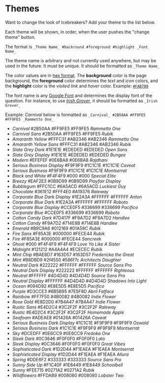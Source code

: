 # Themes

Want to change the look of Icebreakers? Add your theme to the list below.

Each theme will be shown, in order, when the user pushes the "change theme" button.

The format is `_Theme Name_ #backround #foreground #highlight _Font Name_`

The theme name is arbitrary and not currently used anywhere, but may be used in the future. It must be unique. It should be formatted as `_Theme Name_`

The color values are in [hex format](https://en.wikipedia.org/wiki/Web_colors). The **background** color is the page background, the **foreground** color determines the _text_ and _icon_ colors, and the **highlight** color is the _visited link_ and _hover_ color. Example: [`#FAB709`](https://www.color-hex.com/color/fab709)

The font name is any [Google Font](https://fonts.google.com/?category=Display) and determines the display font of the question. For instance, to use _[Irish Grover](https://fonts.google.com/specimen/Irish+Grover?category=Display)_, it should be formatted as `_Irish Grover_`

Example: _Carnival_ below is formatted as `_Carnival_ #2B50AA #FF9FE5 #FF9FE5 _Rammetto One_`

* _Carnival_ #2B50AA #FF9FE5 #FF9FE5 _Rammetto One_
* _Carnival Sans_ #2B50AA #FF9FE5 #FF9FE5 _Rubik_
* _Amaranth Yellow_ #FFFC31 #AB2346 #AB2346 _Rammetto One_
* _Amaranth Yellow Sans_ #FFFC31 #AB2346 #AB2346 _Rubik_
* _Slate Grey Dark_ #1E1E1E #EDEDED #EDEDED _Open Sans_
* _Slate Grey Display_ #1E1E1E #EDEDED #EDEDED _Bungee_
* _Modern_ #EFEFEF #0E6BA8 #0E6BA8 _Rajdhani_
* _Serious Business Display_ #F9F9F9 #1C1C1E #1C1C1E _Caveat_
* _Serious Business_ #F9F9F9 #1C1C1E #1C1C1E _Montserrat_
* _Black and White_ #F4F4F9 #000 #000 _Special Elite_
* _Breezy_ #EAF2E3 #0B9D99 #0B9D99 _Playfair Display_
* _Bubblegum_ #FFC1CC #6A5ACD #6A5ACD _Luckiest Guy_
* _Chocolate_ #361E12 #FFF4E0 #A19376 _Raleway_
* _Corporate Blue Dark Display_ #1E2A3A #FFFFFF #FFFFFF _Anton_
* _Corporate Blue Dark_ #1E2A3A #FFFFFF #FFFFFF _Roboto_
* _Corporate Blue Display_ #CCE0F5 #336699 #336699 _Pacifico_
* _Corporate Blue_ #CCE0F5 #336699 #336699 _Roboto_
* _Cotton Candy Dark_ #7D417F #F9A7D2 #F9A7D2 _Handlee_
* _Cotton Candy_ #F9A7D2 #714E8B #714E8B _Handlee_
* _Emerald_ #B9C9A6 #012169 #01A59C _Rubik_
* _Fire Sans_ #F85A3E #000000 #FECE44 _Rubik_
* _Fire_ #F85A3E #000000 #FECE44 _Sancreek_
* _Ghost_ #000 #F4F4F9 #F4F4F9 _Love Ya Like A Sister_
* _Midnight_ #121212 #A4A4A4 #ECECEC _Rubik_
* _Mint Chip_ #BAE8D7 #163D57 #163D57 _Fredericka the Great_
* _Mint_ #B8DBD9 #2f4550 #586f7c _Architects Daughter_
* _Neutral Dark_ #222222 #FFFFFF #FFFFFF _Source Sans Pro_
* _Neutral Dark Display_ #222222 #FFFFFF #FFFFFF _Righteous_
* _Neutral_ #FFFFFF #4D4D4D #4D4D4D _Source Sans Pro_
* _Neutral Display_ #FFFFFF #4D4D4D #4D4D4D _Shadows Into Light_
* _Ocean_ #094D92 #E8E5D5 #E8E5D5 _Pacifico_
* _Purple_ #D3CCE3 #6B5B95 #7E5F8D _Abril Fatface_
* _Rainbow_ #FF7F50 #4B0082 #4B0082 _Indie Flower_
* _Rose Gold_ #E8D2D0 #7B4A47 #7B4A47 _Indie Flower_
* _Rustic Sans_ #E4D2C4 #3C2F2F #3C2F2F _Raleway_
* _Rustic_ #E4D2C4 #3C2F2F #3C2F2F _Homemade Apple_
* _Seafoam_ #ADEAE8 #01426A #01426A _Caveat_
* _Serious Business Dark Display_ #1C1C1E #F9F9F9 #F9F9F9 _Oswald_
* _Serious Business Dark_ #1C1C1E #F9F9F9 #F9F9F9 _Montserrat_
* _Sky_ #DCEDFF #0E6CC9 #0E6CC9 _Fredoka One_
* _Sleek Dark_ #0C3646 #F0F0F0 #F0F0F0 _Lato_
* _Sleek Display_ #0C3646 #F0F0F0 #F0F0F0 _Great Vibes_
* _Sophisticated Dark_ #1D2D44 #F1EAEA #F1EAEA _Montserrat_
* _Sophisticated Display_ #1D2D44 #F1EAEA #F1EAEA _Allura_
* _Spring_ #DDE6F2 #333333 #333333 _Source Sans Pro_
* _Sunny Side Up_ #F1C40F #1E8449 #1E8449 _Schoolbell_
* _Sunny_ #FEE715 #0271A2 #0271A2 _Rubik_
* _Wildflowers_ #FFDAB9 #008080 #008080 _Lobster Two_
